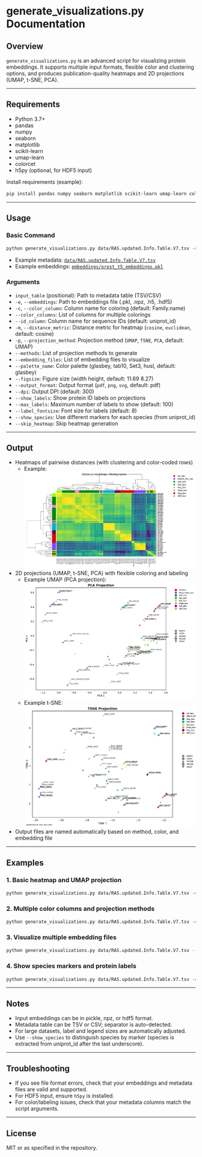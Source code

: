 # generate_visualizations.py Documentation

## Overview
`generate_visualizations.py` is an advanced script for visualizing protein embeddings. It supports multiple input formats, flexible color and clustering options, and produces publication-quality heatmaps and 2D projections (UMAP, t-SNE, PCA).

---

## Requirements
- Python 3.7+
- pandas
- numpy
- seaborn
- matplotlib
- scikit-learn
- umap-learn
- colorcet
- h5py (optional, for HDF5 input)

Install requirements (example):
```bash
pip install pandas numpy seaborn matplotlib scikit-learn umap-learn colorcet h5py
```

---

## Usage

### Basic Command
```bash
python generate_visualizations.py data/RAS.updated.Info.Table.V7.tsv -e embeddings.pkl
```
- Example metadata: [`data/RAS.updated.Info.Table.V7.tsv`](data/RAS.updated.Info.Table.V7.tsv)
- Example embeddings: [`embeddings/prost_t5_embeddings.pkl`](embeddings/prost_t5_embeddings.pkl)

### Arguments
- `input_table` (positional): Path to metadata table (TSV/CSV)
- `-e`, `--embeddings`: Path to embeddings file (.pkl, .npz, .h5, .hdf5)
- `-c`, `--color_column`: Column name for coloring (default: Family.name)
- `--color_columns`: List of columns for multiple colorings
- `--id_column`: Column name for sequence IDs (default: uniprot_id)
- `-m`, `--distance_metric`: Distance metric for heatmap (`cosine`, `euclidean`, default: cosine)
- `-p`, `--projection_method`: Projection method (`UMAP`, `TSNE`, `PCA`, default: UMAP)
- `--methods`: List of projection methods to generate
- `--embedding_files`: List of embedding files to visualize
- `--palette_name`: Color palette (glasbey, tab10, Set3, husl, default: glasbey)
- `--figsize`: Figure size (width height, default: 11.69 8.27)
- `--output_format`: Output format (`pdf`, `png`, `svg`, default: pdf)
- `--dpi`: Output DPI (default: 300)
- `--show_labels`: Show protein ID labels on projections
- `--max_labels`: Maximum number of labels to show (default: 100)
- `--label_fontsize`: Font size for labels (default: 8)
- `--show_species`: Use different markers for each species (from uniprot_id)
- `--skip_heatmap`: Skip heatmap generation

---

## Output
- Heatmaps of pairwise distances (with clustering and color-coded rows)
    - Example:
      [![Heatmap](exampleplots/all_heatmap_cosine_Family.name_prost_t5_embeddings.png)](exampleplots/all_heatmap_cosine_Family.name_prost_t5_embeddings.pdf)
- 2D projections (UMAP, t-SNE, PCA) with flexible coloring and labeling
    - Example UMAP (PCA projection):
      [![UMAP](exampleplots/all_PCA_projection_Family.name_prost_t5_embeddings.png)](exampleplots/all_PCA_projection_Family.name_prost_t5_embeddings.pdf)
    - Example t-SNE:
      [![t-SNE](exampleplots/all_TSNE_projection_Family.name_prost_t5_embeddings.png)](exampleplots/all_TSNE_projection_Family.name_prost_t5_embeddings.pdf)
- Output files are named automatically based on method, color, and embedding file

---

## Examples

### 1. Basic heatmap and UMAP projection
```bash
python generate_visualizations.py data/RAS.updated.Info.Table.V7.tsv -e embeddings.pkl
```

### 2. Multiple color columns and projection methods
```bash
python generate_visualizations.py data/RAS.updated.Info.Table.V7.tsv -e embeddings.pkl --color_columns Family.name New Classic --methods UMAP TSNE
```

### 3. Visualize multiple embedding files
```bash
python generate_visualizations.py data/RAS.updated.Info.Table.V7.tsv --embedding_files model1.pkl model2.pkl --color_column Family.name --methods UMAP
```

### 4. Show species markers and protein labels
```bash
python generate_visualizations.py data/RAS.updated.Info.Table.V7.tsv -e embeddings.h5 --color_column Family.name --projection_method TSNE --palette_name husl --show_labels --show_species
```

---

## Notes
- Input embeddings can be in pickle, npz, or hdf5 format.
- Metadata table can be TSV or CSV; separator is auto-detected.
- For large datasets, label and legend sizes are automatically adjusted.
- Use `--show_species` to distinguish species by marker (species is extracted from uniprot_id after the last underscore).

---

## Troubleshooting
- If you see file format errors, check that your embeddings and metadata files are valid and supported.
- For HDF5 input, ensure `h5py` is installed.
- For color/labeling issues, check that your metadata columns match the script arguments.

---

## License
MIT or as specified in the repository.
